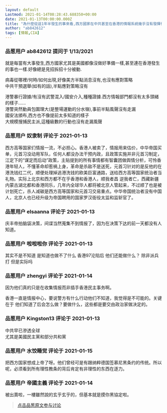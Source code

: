 ```yaml
---
layout: default
Lastmod: 2021-01-14T08:28:43.688350+00:00
date: 2021-01-13T00:00:00.000Z
title: "為什麼從這1年半發生的事來看,西方國家在中共甚至在香港的情報系統幾乎沒有發揮作用甚至癱瘓了?"
author: "ab842612"
tags: [情報,CIA]
---
```



### 品葱用户 **ab842612** 提问于 1/13/2021
    
就是每當有大事發生,西方國家尤其是美國都像沒做好準備一樣,甚至連在香港發生的事也一樣.好像總是見招拆招十分被動.  
  
  
  
病毒從哪裡/何時/如何出現,好像美方半點消息沒有,也沒有應對策略  
中共干預選舉(如有的話),半點應對策略沒有  
  
  
  
港警暴行證據/有沒有武警混入/國安介入,種種證據.西方情報部門都沒有太多頭緒的樣子......  
港警突然動員包圍理大(是整場運動的分水嶺),事前半點風聲沒有走漏  
國安法頒布,西方也不像提前太多知道的樣子  
大規模搜捕民主派,這種級數的行動也沒有走漏風聲
    
                

### 品葱用户 **奴隶制** 评论于 2021-01-13
        
西方高等国家们情报一流，不必担心。香港人被卖了，情报用来估价，中华帝国买单，元首习没动用军队，任何人都没办法干预内政，且政策实施并非元首习制定，江定下的“谋定而后动”政策，主贴提到的所有事情都有智囊团做舆情分析，可怜香港年轻人，不懂革命却惹祸上身，革命是杀敌不是送死，元首习针对的是反他的在港洗钱红二代，顺便处理掉逃港洗钱的欧美巨富通路，送给西方高等国家统治者当礼物。实际上北京和西方都不在乎香港和香港人，顺我者昌 逆我者亡，西藏新疆内蒙古湖北都和香港同乐，几年内全球华人都将被北京人管起来，不过顺了也是被计划死亡，杀人减碳是西方高等国家和元首习交易重点。中华帝国统治者没有中国人，北京人也已经升级为帝国聘用的国家罗汉衙役太监和监斩官了。
        
                

### 品葱用户 **elsaanna** 评论于 2021-01-13
        
庆丰帝拍脑袋决策，间谍当然蒐集不到情报了，因为在决策下达的前一天都没有人知道。
        
                

### 品葱用户 **啦啦啦你** 评论于 2021-01-13
        
其实不是不知道 是知道也做不了什么 香港97沦陷后 他们还能做什么？ 除非派兵打 但是实际吗
        
                

### 品葱用户 **zhengyi** 评论于 2021-01-14
        
因为他们真的只是在收集情报而非插手香港民主事务啊。  
  
香港一直是情报中心，要说警方有什么行动他们不知道，我觉得是不可能的。关键在于 他们知道了后会怎么做？要做什么，这些都是要交由政治家做决定的。
        
                

### 品葱用户 **Kingston13** 评论于 2021-01-13
        
中共早已滲透全球  
尤其是美國民主黨和部分共和黨
        
                

### 品葱用户 **水饺睡觉** 评论于 2021-01-15
        
把西方国家想成上帝了呀。他们曾经可是有跟纳粹德国签慕尼黑条约的传统。所以呢，必须看到所有理性教条的背后肯定有非理性的东西在逐力。
        
                

### 品葱用户 **帝國主義** 评论于 2021-01-14
        
被出賣啦，一樓雖然說的玄乎玄乎的，但基本就是摸你黑協定啦。
        
                





> [点击品葱原文参与讨论](https://pincong.rocks/question/35542)

